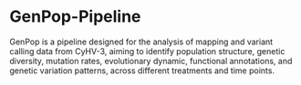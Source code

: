 # GenPop-Pipeline
GenPop is a pipeline designed for the analysis of mapping and variant calling data from CyHV-3, aiming to identify population structure, genetic diversity, mutation rates, evolutionary dynamic, functional annotations, and genetic variation patterns, across different treatments and time points.
